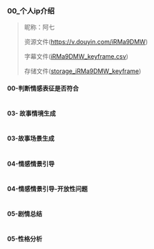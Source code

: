  

### 00_个人ip介绍
> 昵称：阿七
> 
> 资源文件(https://v.douyin.com/iRMa9DMW)
> 
> 字幕文件([iRMa9DMW_keyframe.csv](..%2Fcsv%2FiRMa9DMW_keyframe.csv))
>
> 存储文件([storage_iRMa9DMW_keyframe](..%2Fextract_storage%2F%E9%98%BF%E4%B8%83%2Fstorage_iRMa9DMW_keyframe)) 

#### 00-判断情感表征是否符合
```text
```

#### 03- 故事情境生成
```text
```

#### 03-故事场景生成
```text
```

#### 04-情感情景引导
```text

```

#### 04-情感情景引导-开放性问题
```text
```


#### 05-剧情总结
```text
```

#### 05-性格分析
```text
```

```text

```
